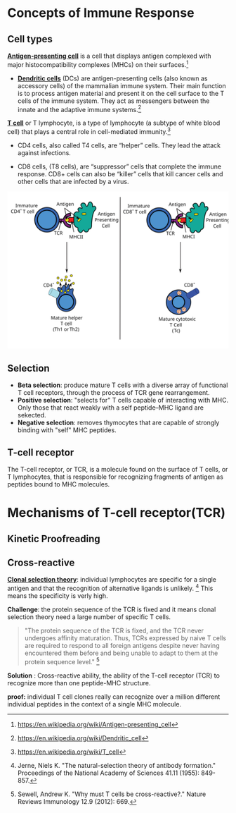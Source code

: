 # Concepts of Immune Response
## Cell types

**[Antigen-presenting cell](https://en.wikipedia.org/wiki/Antigen-presenting_cell)**  is a cell that displays antigen complexed with major histocompatibility complexes (MHCs) on their surfaces.[^fn1]

* **[Dendritic cells](https://en.wikipedia.org/wiki/Dendritic_cell)** (DCs) are antigen-presenting cells (also known as accessory cells) of the mammalian immune system. Their main function is to process antigen material and present it on the cell surface to the T cells of the immune system. They act as messengers between the innate and the adaptive immune systems.[^fn3]

**[T cell](https://en.wikipedia.org/wiki/T_cell)** or T lymphocyte, is a type of lymphocyte (a subtype of white blood cell) that plays a central role in cell-mediated immunity.[^fn2]

* CD4 cells, also called T4 cells, are “helper” cells. They lead the attack against infections.

* CD8 cells, (T8 cells), are “suppressor” cells that complete the immune response. CD8+ cells can also be “killer” cells that kill cancer cells and other cells that are infected by a virus.

![Interaction between Antigen-presenting cell and T cell: Antigen presentation stimulates T cells to become either "cytotoxic" CD8+ cells or "helper" CD4+ cells.](Figures/Antigen_presentation.svg)

## Selection
*  **Beta selection**: produce mature T cells with a diverse array of functional T cell receptors, through the process of TCR gene rearrangement.     
*  **Positive selection**: "selects for" T cells capable of interacting with MHC. Only those that react weakly with a self peptide–MHC ligand are sekected.
*  **Negative selection**: removes thymocytes that are capable of strongly binding with "self" MHC peptides.  

## T-cell receptor
The T-cell receptor, or TCR, is a molecule found on the surface of T cells, or T lymphocytes, that is responsible for recognizing fragments of antigen as peptides bound to MHC molecules. 

# Mechanisms of T-cell receptor(TCR)

## Kinetic Proofreading

## Cross-reactive

**[Clonal selection theory](https://www.ncbi.nlm.nih.gov/pmc/articles/PMC534292/pdf/pnas00726-0053.pdf)**: individual lymphocytes are specific for a single antigen and that the recognition of alternative ligands is unlikely. [^fn4] This means the specificity is verly high.

**Challenge**: the protein sequence of the TCR is fixed and it means clonal selection theory need a large number of specific T cells.
> "The protein sequence of the TCR is fixed, and the TCR never undergoes affinity maturation. Thus, TCRs expressed by naive T cells are required to respond to all foreign antigens despite never having encountered them before and being unable to adapt to them at the protein sequence level." [^fn5]
  
**Solution** : Cross-reactive ability, the ability of the T-cell receptor (TCR) to recognize more than one peptide-MHC structure.

**proof:** individual T cell clones really can recognize over a million different individual peptides in the context of a single MHC molecule.



[^fn1]: <https://en.wikipedia.org/wiki/Antigen-presenting_cell>
[^fn2]: <https://en.wikipedia.org/wiki/T_cell>
[^fn3]: <https://en.wikipedia.org/wiki/Dendritic_cell>
[^fn4]: Jerne, Niels K. "The natural-selection theory of antibody formation." Proceedings of the National Academy of Sciences 41.11 (1955): 849-857.
[^fn5]:Sewell, Andrew K. "Why must T cells be cross-reactive?." Nature Reviews Immunology 12.9 (2012): 669.

